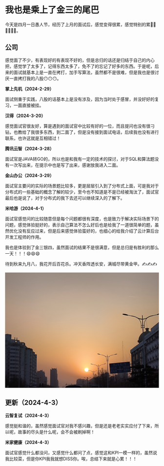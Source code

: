 # 我也是乘上了金三的尾巴

今天是四月一日愚人节，经历了上月的面试后，感觉变得很累，感觉特别的累😮‍💨😮‍💨😮‍💨。

## 公司

感觉面了不少，有表现好的有表现不好的，但是总归的话还是归结于自己的内心把，感觉学了太多了，记得东西太多了，免不了的忘记了好多的东西。于是呢，后来的面试就基本上是一直在拷打，加手写算法，虽然都不是很难，但是我也是很讨厌一直拷打我的八股😶😶😶。

**掌上先机（2024-2-29）**

面试侧重于实践，八股的话基本上是没有涉及，因为当时处于感冒，并没好好的复习，一面直接被挂。

**汉得（2024-3-20）**

感觉面试官很友好，算是遇到的面试官中比较有好的一位，而且提问也没有很刁钻，也教给了我很多东西，到二面了，但是没有接到面试电话，后续我也没有进行联系，也许这就是互相错过！

**腾讯云智（2024-3-28）**

面试官是JAVA转GO的，所以也是和我有一定的技术的探讨，对于SQL和算法题没有一次写出来，在提示中也是写了出来，感谢放我进入二面。

**金山办公（2024-3-29）**

面试官主要问的实际的场景题比较多，更是层层引入到了分布式上面，可是我对于分布式的一些基础的概念了解的较少，至今也不知道是不是已经被淘汰了，面试官最后也是说了，对于分布式的我下去还可以继续深入的了解下。

**米哈游（2024-4-1）**

面试官感觉问的比较随意但是每个问题都很有深度，也是致力于解决实际场景下的问题，感觉体验挺好的，表示自己算法不怎么好后也是给我了一道很简单的题，虽然优化没有反应过来，但是后来感觉体验蛮好的，也细心的给我介绍了云计算后台开发工程师的作用。

我也是体验到了金三银四，虽然面试的结果不是很满意，但是总归是有胜利的那么一天！！！😄😄😄

待到秋来九月八，我花开后百花杀。冲天香阵透长安，满城尽带黄金甲。✍️✍️✍️

![](../images/IMG_20240331_182144.jpg)

## 更新（2024-4-3）

**云智复试（2024-4-3）**

感觉挺和谐的，虽然感觉面试官对我不感兴趣，但是还是老老实实应付了下来，所以呢，故事的尽头是什么呢，会不会被刷掉啊！

**米家健康（2024-4-3）**

面试官感觉什么都没问，又感觉什么都问了点，感觉这和KPI一模一样的，虽然说我比较菜，但是你KPI我我就想DISS你。唉，总结下来就是心累！！！